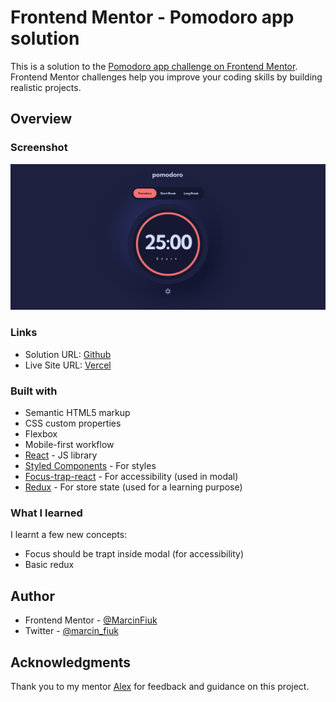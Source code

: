 # Frontend Mentor - Pomodoro app solution

This is a solution to the [Pomodoro app challenge on Frontend Mentor](https://www.frontendmentor.io/challenges/pomodoro-app-KBFnycJ6G). Frontend Mentor challenges help you improve your coding skills by building realistic projects.

## Overview

### Screenshot

![the screenshot](./pomodoro-screenshot.png)

### Links

-   Solution URL: [Github](https://github.com/MarcinFiuk/Pomodoro)
-   Live Site URL: [Vercel](https://pomodoro-marcinfiuk.vercel.app/)

### Built with

-   Semantic HTML5 markup
-   CSS custom properties
-   Flexbox
-   Mobile-first workflow
-   [React](https://reactjs.org/) - JS library
-   [Styled Components](https://styled-components.com/) - For styles
-   [Focus-trap-react](https://github.com/focus-trap/focus-trap-react) - For accessibility (used in modal)
-   [Redux](https://redux.js.org/) - For store state (used for a learning purpose)

### What I learned

I learnt a few new concepts:

-   Focus should be trapt inside modal (for accessibility)
-   Basic redux

## Author

-   Frontend Mentor - [@MarcinFiuk](https://www.frontendmentor.io/profile/MarcinFiuk)
-   Twitter - [@marcin_fiuk](https://twitter.com/marcin_fiuk)

## Acknowledgments

Thank you to my mentor [Alex](https://www.linkedin.com/in/alexrohleder/) for feedback and guidance on this project.
